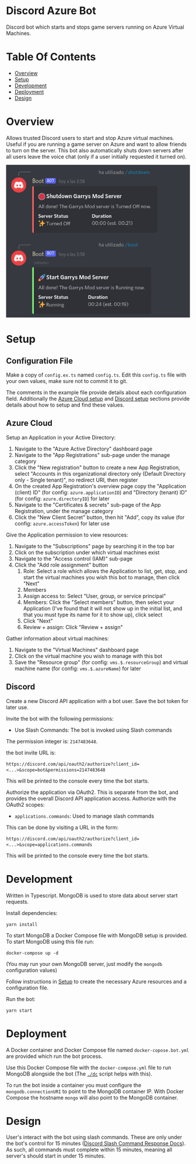 # Discord Azure Bot
Discord bot which starts and stops game servers running on Azure Virtual Machines.

# Table Of Contents
- [Overview](#overview)
- [Setup](#setup)
- [Development](#development)
- [Deployment](#deployment)
- [Design](#design)

# Overview
Allows trusted Discord users to start and stop Azure virtual machines. Useful if you are running a game server on Azure and want to allow friends to turn on the server. This bot also automatically shuts down servers after all users leave the voice chat (only if a user initially requested it turned on).

![Screenshot of completed boot and shutdown commands](./screenshot.png)

# Setup
## Configuration File
Make a copy of `config.ex.ts` named `config.ts`. Edit this `config.ts` file with your own values, make sure not to commit it to git.

The comments in the example file provide details about each configuration field. Additionally the [Azure Cloud setup](#azure-cloud) and [Discord setup](#discord) sections provide details about how to setup and find these values.

## Azure Cloud
Setup an Application in your Active Directory:

1. Navigate to the "Azure Active Directory" dashboard page
2. Navigate to the "App Registrations" sub-page under the manage category
3. Click the "New registration" button to create a new App Registration, select "Accounts in this organizational directory only (Default Directory only - Single tenant)", no redirect URI, then register
4. On the created App Registration's overview page copy the "Application (client) ID" (for config: `azure.applicationID`) and "Directory (tenant) ID" (for config: `azure.directoryID`) for later
5. Navigate to the "Certificates & secrets" sub-page of the App Registration, under the manage category
6. Click the "New Client Secret" button, then hit "Add", copy its value (for config: `azure.accessToken`) for later use

Give the Application permission to view resources:

1. Navigate to the "Subscriptions" page by searching it in the top bar
2. Click on the subscription under which virtual machines exist
3. Navigate to the "Access control (IAM)" sub-page
4. Click the "Add role assignment" button
   1. Role: Select a role which allows the Application to list, get, stop, and start the virtual machines you wish this bot to manage, then click "Next"
   2. Members
     1. Assign access to: Select "User, group, or service principal"
	 2. Members: Click the "Select members" button, then select your Application (I've found that it will not show up in the initial list, and that you must type its name for it to show up), click select
     3. Click "Next"
   3. Review + assign: Click "Review + assign"

Gather information about virtual machines:

1. Navigate to the "Virtual Machines" dashboard page
2. Click on the virtual machine you wish to manage with this bot
3. Save the "Resource group" (for config: `vms.$.resourceGroup`) and virtual machine name (for config: `vms.$.azureName`) for later

## Discord
Create a new Discord API application with a bot user. Save the bot token for later use.

Invite the bot with the following permissions:

- Use Slash Commands: The bot is invoked using Slash commands

The permission integer is: `2147483648`.

the bot invite URL is:

```
https://discord.com/api/oauth2/authorize?client_id=<...>&scope=bot&permissions=2147483648
```

This will be printed to the console every time the bot starts.

Authorize the application via OAuth2. This is separate from the bot, and provides the overall Discord API application access. Authorize with the OAuth2 scopes:

- `applications.commands`: Used to manage slash commands

This can be done by visiting a URL in the form:

```
https://discord.com/api/oauth2/authorize?client_id=<...>&scope=applications.commands
```

This will be printed to the console every time the bot starts.

# Development
Written in Typescript. MongoDB is used to store data about server start requests.

Install dependencies:

```
yarn install
```

To start MongoDB a Docker Compose file with MongoDB setup is provided. To start MongoDB using this file run:

```
docker-compose up -d
```

(You may run your own MongoDB server, just modify the `mongodb` configuration values)

Follow instructions in [Setup](#setup) to create the necessary Azure resources and a configuration file.

Run the bot:

```
yarn start
```

# Deployment
A Docker container and Docker Compose file  named `docker-copose.bot.yml` are provided which run the bot process.

Use this Docker Compose file with the `docker-compose.yml` file to run MongoDB alongside the bot (The [`./dc`](./dc) script helps with this).

To run the bot inside a container you must configure the `mongodb.connectionURI` to point to the MongoDB container IP. With Docker Compose the hostname `mongo` will also point to the MongoDB container.

# Design
User's interact with the bot using slash commands. These are only under the bot's control for 15 minutes ([Discord Slash Command Response Docs](https://discord.com/developers/docs/interactions/slash-commands#responding-to-an-interaction)). As such, all commands must complete within 15 minutes, meaning all server's should start in under 15 minutes.
